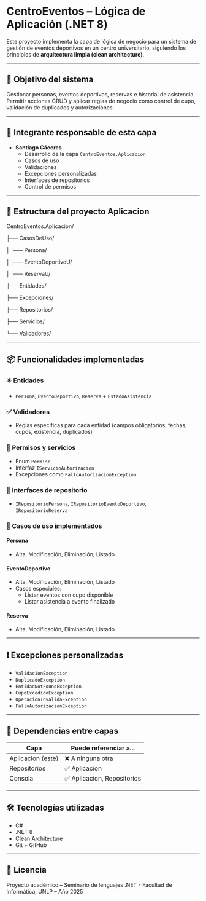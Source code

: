 # CentroEventos – Lógica de Aplicación (.NET 8)

Este proyecto implementa la capa de lógica de negocio para un sistema de gestión de eventos deportivos en un centro universitario, siguiendo los principios de **arquitectura limpia (clean architecture)**.

---

## 🎯 Objetivo del sistema

Gestionar personas, eventos deportivos, reservas e historial de asistencia. Permitir acciones CRUD y aplicar reglas de negocio como control de cupo, validación de duplicados y autorizaciones.

---

## 👤 Integrante responsable de esta capa

- **Santiago Cáceres**
  - Desarrollo de la capa `CentroEventos.Aplicacion`
  - Casos de uso
  - Validaciones
  - Excepciones personalizadas
  - Interfaces de repositorios
  - Control de permisos

---

## 🧱 Estructura del proyecto Aplicacion

CentroEventos.Aplicacion/

├── CasosDeUso/

│ ├── Persona/

│ ├── EventoDeportivoU/

│ └── ReservaU/

├── Entidades/

├── Excepciones/

├── Repositorios/

├── Servicios/

└── Validadores/

---

## 📦 Funcionalidades implementadas

### ✳️ Entidades

- `Persona`, `EventoDeportivo`, `Reserva` + `EstadoAsistencia`

### ✅ Validadores

- Reglas específicas para cada entidad (campos obligatorios, fechas, cupos, existencia, duplicados)

### 🔐 Permisos y servicios

- Enum `Permiso`
- Interfaz `IServicioAutorizacion`
- Excepciones como `FalloAutorizacionException`

### 💾 Interfaces de repositorio

- `IRepositorioPersona`, `IRepositorioEventoDeportivo`, `IRepositorioReserva`

### 🧠 Casos de uso implementados

#### Persona
- Alta, Modificación, Eliminación, Listado

#### EventoDeportivo
- Alta, Modificación, Eliminación, Listado
- Casos especiales:
  - Listar eventos con cupo disponible
  - Listar asistencia a evento finalizado

#### Reserva
- Alta, Modificación, Eliminación, Listado

---

## ❗ Excepciones personalizadas

- `ValidacionException`
- `DuplicadoException`
- `EntidadNotFoundException`
- `CupoExcedidoException`
- `OperacionInvalidaException`
- `FalloAutorizacionException`

---

## 🔗 Dependencias entre capas

| Capa                  | Puede referenciar a...        |
|-----------------------|-------------------------------|
| Aplicacion (este)     | ❌ A ninguna otra             |
| Repositorios          | ✅ Aplicacion                 |
| Consola               | ✅ Aplicacion, Repositorios   |

---

## 🛠 Tecnologías utilizadas

- C#
- .NET 8
- Clean Architecture
- Git + GitHub

---

## 📄 Licencia

Proyecto académico – Seminario de lenguajes .NET - Facultad de Informática, UNLP – Año 2025
